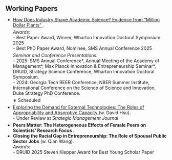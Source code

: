 <h1 id="paper"></h1>

<h2 style="margin: 100px 0px 10px;">Working Papers</h2>

<ul>

<li style="margin-bottom: 5px;">
  <span style="color:#e74d3c">
    <a href="https://www.dropbox.com/scl/fi/9v0csu7ycc5joxxy8dnau/MDP_Xia.pdf?rlkey=i8rk8wumgvrjhzvu1952zcbi3&st=06v12alq&dl=0">
      How Does Industry Shape Academic Science? Evidence from “Million Dollar Plants”
    </a>
  </span>.
  <div style="margin-top: 5px;">
    <em>Awards:</em><br>
    - Best Paper Award, Winner, Wharton Innovation Doctoral Symposium 2025<br>
    - Best PhD Paper Award, Nominee, SMS Annual Conference 2025
  </div>
  <div style="margin-top: 5px;">
    <em>Seminar and Conference Presentations:</em><br>
    - 2025: SMS Annual Conference*, Annual Meeting of the Academy of Management*, Max Planck Innovation & Entrepreneurship Seminar*, DRUID, Strategy Science Conference, Wharton Innovation Doctoral Symposium.<br>
    - 2024: Georgia Tech REER Conference, NBER Summer Institute, International Conference on the Science of Science and Innovation, Duke Strategy PhD Conference.
  </div>
  <div style="margin-top: 5px;">
    ∗ Scheduled
  </div>
</li>

<li style="margin-bottom: 5px;">
  <span style="color:#e74d3c">
    <a href="https://www.dropbox.com/scl/fi/91s2dhtt5v12zd8aeyowg/FirmDemandUniv.pdf?rlkey=9u69ee4ifbs3j41o8hkeem3a7&st=v1emd0q1&dl=0">
      Exploring the Demand for External Technologies: The Roles of Appropriability and Absorptive Capacity
    </a>
  </span> (w. David Hsu).<br>
  - Under Review at <em>Strategic Management Journal</em>
</li>

<li><strong>Peers Matter: The Heterogeneous Effects of Female Peers on Scientists’ Research Focus </strong>.</li>
<li>
  <strong>Closing the Racial Gap in Entrepreneurship: The Role of Spousal Public Sector Jobs</strong> (w. Qian Wang).<br>
  <em>Awards:</em><br>
  - DRUID 2025 Steven Klepper Award for Best Young Scholar Paper
</li>


</ul>
